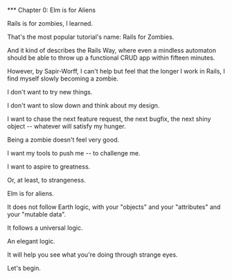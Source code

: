 *** Chapter 0: Elm is for Aliens

Rails is for zombies, I learned.

That's the most popular tutorial's name: Rails for Zombies. 

And it kind of describes the Rails Way, where even a mindless automaton should be able to throw up a functional CRUD app within fifteen minutes.

However, by Sapir-Worff, I can't help but feel that the longer I work in Rails, I find myself slowly becoming a zombie.

I don't want to try new things.

I don't want to slow down and think about my design.

I want to chase the next feature request, the next bugfix, the next shiny object -- whatever will satisfy my hunger.

Being a zombie doesn't feel very good.

I want my tools to push me -- to challenge me.

I want to aspire to greatness.

Or, at least, to strangeness.

Elm is for aliens.

It does not follow Earth logic, with your "objects" and your "attributes" and your "mutable data".

It follows a universal logic.

An elegant logic.

It will help you see what you're doing through strange eyes.

Let's begin.